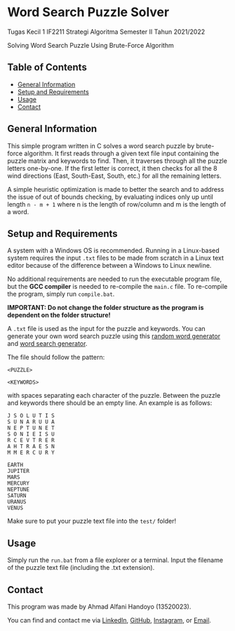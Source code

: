 # Word Search Puzzle Solver
Tugas Kecil 1 IF2211 Strategi Algoritma Semester II Tahun 2021/2022

Solving Word Search Puzzle Using Brute-Force Algorithm

## Table of Contents
* [General Information](#general-information)
* [Setup and Requirements](#setup-and-requirements)
* [Usage](#usage)
* [Contact](#contact)

## General Information
This simple program written in C solves a word search puzzle by brute-force algorithm. It first reads through a given text file input containing the puzzle matrix and keywords to find. Then, it traverses through all the puzzle letters one-by-one. If the first letter is correct, it then checks for all the 8 wind directions (East, South-East, South, etc.) for all the remaining letters.

A simple heuristic optimization is made to better the search and to address the issue of out of bounds checking, by evaluating indices only up until length `n - m + 1` where n is the length of row/column and m is the length of a word.

## Setup and Requirements
A system with a Windows OS is recommended. Running in a Linux-based system requires the input `.txt` files to be made from scratch in a Linux text editor because of the difference between a Windows to Linux newline.

No additional requirements are needed to run the executable program file, but the <b>GCC compiler</b> is needed to re-compile the `main.c` file. To re-compile the program, simply run `compile.bat`.

<b>IMPORTANT: Do not change the folder structure as the program is dependent on the folder structure!</b>

A `.txt` file is used as the input for the puzzle and keywords. You can generate your own word search puzzle using this <a href="https://randomwordgenerator.com/">random word generator</a> and <a href="https://tools.atozteacherstuff.com/word-search-maker/wordsearch.php">word search generator</a>.

The file should follow the pattern:
```
<PUZZLE>

<KEYWORDS>
```
with spaces separating each character of the puzzle. Between the puzzle and keywords there should be an empty line. An example is as follows:
```
J S O L U T I S
S U N A R U U A
N E P T U N E T
S O N I E I S U
R C E V T R E R
A H T R A E S N
M M E R C U R Y

EARTH
JUPITER
MARS
MERCURY
NEPTUNE
SATURN
URANUS
VENUS
```

Make sure to put your puzzle text file into the `test/` folder!

## Usage
Simply run the `run.bat` from a file explorer or a terminal. Input the filename of the puzzle text file (including the .txt extension).

## Contact
This program was made by Ahmad Alfani Handoyo (13520023).

You can find and contact me via <a href="http://www.linkedin.com/in/ahmad-alfani-handoyo/">LinkedIn</a>, <a href="http://github.com/blueguy42">GitHub</a>, <a href="http://www.instagram.com/afanhandoyo/">Instagram</a>, or <a href="mailto:ahmadalfanihandoyo1@gmail.com">Email</a>.
